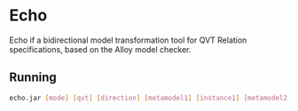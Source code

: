 # Echo

Echo if a bidirectional model transformation tool for QVT Relation specifications, based on the Alloy model checker.

## Running
```sh
echo.jar [mode] [qvt] [direction] [metamodel1] [instance1] [metamodel2] [instance2]
```
